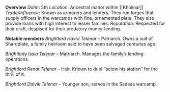 **Overview**
*Dahn*: 5th
*Location*: Ancestral manor within [[Kholinar]]
*Trade/Influence*: Known as armorers and lenders. They run forges that supply officers in the warcamps with fine, ornamented plate. They also provide loans with high interest to lesser families.
*Reputation*: Respected for their craft, despised for their predatory money-lending.

**Notable members**
*Brightlord Havril Telenar* – Patriarch. Owns a suit of Shardplate, a family heirloom said to have been salvaged centuries ago.

*Brightlady Issia Telenar* – Matriarch. Manages the family’s lending operations.

*Brightlord Renat Telenar* – Heir. Known to duel “below his station” for the thrill of it.

*Brightlord Dalvik Telenar* – Younger son, serves in the Sadeas warcamp. 